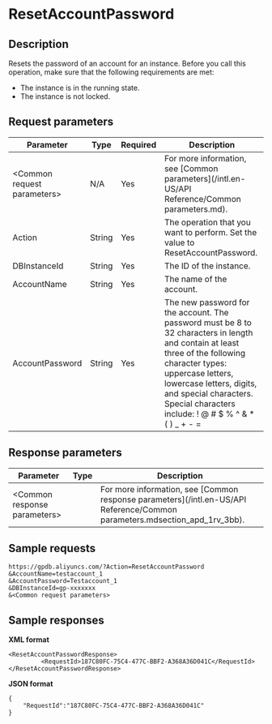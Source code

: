 # ResetAccountPassword

## Description

Resets the password of an account for an instance. Before you call this operation, make sure that the following requirements are met:

-   The instance is in the running state.
-   The instance is not locked.

## Request parameters

|Parameter|Type|Required|Description|
|---------|----|--------|-----------|
|<Common request parameters\>|N/A|Yes|For more information, see [Common parameters](/intl.en-US/API Reference/Common parameters.md).|
|Action|String|Yes|The operation that you want to perform. Set the value to ResetAccountPassword.|
|DBInstanceId|String|Yes|The ID of the instance.|
|AccountName|String|Yes|The name of the account.|
|AccountPassword|String|Yes|The new password for the account. The password must be 8 to 32 characters in length and contain at least three of the following character types: uppercase letters, lowercase letters, digits, and special characters. Special characters include: ! @ \# $ % ^ & \* \( \) \_ + - =|

## Response parameters

|Parameter|Type|Description|
|---------|----|-----------|
|<Common response parameters\>| |For more information, see [Common response parameters](/intl.en-US/API Reference/Common parameters.mdsection_apd_1rv_3bb).|

## Sample requests

```
https://gpdb.aliyuncs.com/?Action=ResetAccountPassword
&AccountName=testaccount_1
&AccountPassword=Testaccount_1
&DBInstanceId=gp-xxxxxxx
&<Common request parameters>
```

## Sample responses

**XML format**

```
<ResetAccountPasswordResponse>
         <RequestId>187C80FC-75C4-477C-BBF2-A368A36D041C</RequestId>
</ResetAccountPasswordResponse>
```

**JSON format**

```
{
    "RequestId":"187C80FC-75C4-477C-BBF2-A368A36D041C"
}
```

